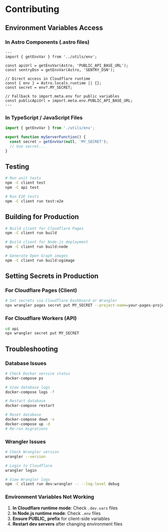 # Contributing

## Environment Variables Access

### In Astro Components (.astro files)

```astro
---
import { getEnvVar } from '../utils/env';

const apiUrl = getEnvVar(Astro, 'PUBLIC_API_BASE_URL');
const sentryDsn = getEnvVar(Astro, 'SENTRY_DSN');

// Direct access in Cloudflare runtime
const { env } = Astro.locals.runtime || {};
const secret = env?.MY_SECRET;

// Fallback to import.meta.env for public variables
const publicApiUrl = import.meta.env.PUBLIC_API_BASE_URL;
---
```

### In TypeScript / JavaScript Files

```typescript
import { getEnvVar } from './utils/env';

export function myServerFunction() {
  const secret = getEnvVar(null, 'MY_SECRET');
  // Use secret...
}
```

## Testing

```bash
# Run unit tests
npm -C client test
npm -C api test

# Run E2E tests
npm -C client run test:e2e
```

## Building for Production

```bash
# Build client for Cloudflare Pages
npm -C client run build

# Build client for Node.js deployment
npm -C client run build:node

# Generate Open Graph images
npm -C client run build:ogimage
```

## Setting Secrets in Production

### For Cloudflare Pages (Client)

```bash
# Set secrets via Cloudflare Dashboard or Wrangler
npx wrangler pages secret put MY_SECRET --project-name=your-pages-project
```

### For Cloudflare Workers (API)

```bash
cd api
npx wrangler secret put MY_SECRET
```

## Troubleshooting

### Database Issues

```bash
# Check Docker service status
docker-compose ps

# View database logs
docker-compose logs -f

# Restart database
docker-compose restart

# Reset database
docker-compose down -v
docker-compose up -d
# Re-run migrations
```

### Wrangler Issues

```bash
# Check Wrangler version
wrangler --version

# Login to Cloudflare
wrangler login

# View Wrangler logs
npm -C client run dev:wrangler -- --log-level debug
```

### Environment Variables Not Working

1. **In Cloudflare runtime mode**: Check `.dev.vars` files
2. **In Node.js runtime mode**: Check `.env` files
3. **Ensure PUBLIC\_ prefix** for client-side variables
4. **Restart dev servers** after changing environment files
